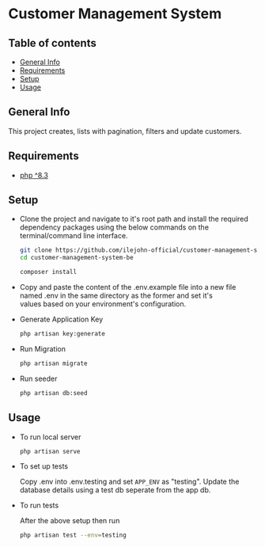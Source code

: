 # Customer Management System

## Table of contents

- [General Info](#general-info)
- [Requirements](#requirements)
- [Setup](#setup)
- [Usage](#usage)

## General Info

This project creates, lists with pagination, filters and update customers.

## Requirements

- [php ^8.3](https://www.php.net/ "PHP")

## Setup

- Clone the project and navigate to it's root path and install the required dependency packages using the below commands on the terminal/command line interface.

  ```bash
  git clone https://github.com/ilejohn-official/customer-management-system-be
  cd customer-management-system-be
  ```

  ```bash
  composer install
  ```

- Copy and paste the content of the .env.example file into a new file named .env in the same directory as the former and set it's  
  values based on your environment's configuration.

- Generate Application Key

  ```bash
  php artisan key:generate
  ```

- Run Migration

  ```bash
  php artisan migrate
  ```

- Run seeder

  ```bash
  php artisan db:seed
  ```

## Usage

- To run local server

  ```bash
  php artisan serve
  ```

- To set up tests

  Copy .env into .env.testing and set `APP_ENV` as "testing". Update the database details using a test db seperate from the app db.

- To run tests

  After the above setup then run

  ```bash
  php artisan test --env=testing
  ```
